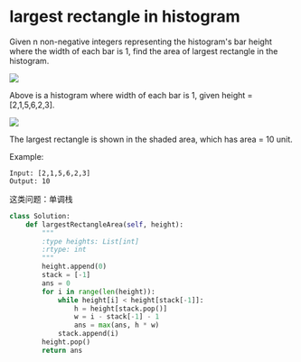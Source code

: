 # largest rectangle in histogram

Given n non-negative integers representing the histogram's bar height where the width of each bar is 1, find the area of largest rectangle in the histogram.

![](https://leetcode.com/static/images/problemset/histogram.png)

Above is a histogram where width of each bar is 1, given height = [2,1,5,6,2,3].

![](https://leetcode.com/static/images/problemset/histogram_area.png)


The largest rectangle is shown in the shaded area, which has area = 10 unit.



Example:
```
Input: [2,1,5,6,2,3]
Output: 10
```

这类问题：单调栈


```python
class Solution:
    def largestRectangleArea(self, height):
        """
        :type heights: List[int]
        :rtype: int
        """
        height.append(0)
        stack = [-1]
        ans = 0
        for i in range(len(height)):
            while height[i] < height[stack[-1]]:
                h = height[stack.pop()]
                w = i - stack[-1] - 1
                ans = max(ans, h * w)
            stack.append(i)
        height.pop()
        return ans
```
